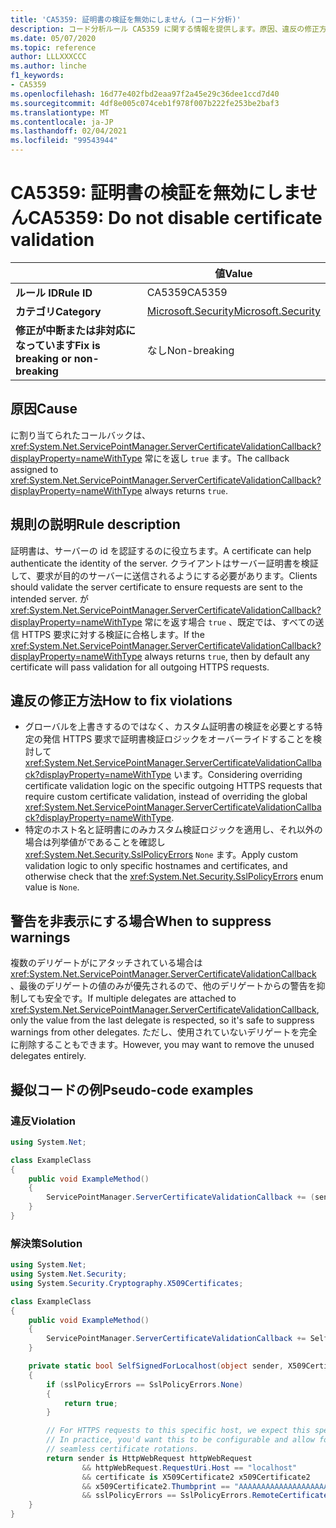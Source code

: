 ```yaml
---
title: 'CA5359: 証明書の検証を無効にしません (コード分析)'
description: コード分析ルール CA5359 に関する情報を提供します。原因、違反の修正方法、非表示にするタイミングなどが含まれます。
ms.date: 05/07/2020
ms.topic: reference
author: LLLXXXCCC
ms.author: linche
f1_keywords:
- CA5359
ms.openlocfilehash: 16d77e402fbd2eaa97f2a45e29c36dee1ccd7d40
ms.sourcegitcommit: 4df8e005c074ceb1f978f007b222fe253be2baf3
ms.translationtype: MT
ms.contentlocale: ja-JP
ms.lasthandoff: 02/04/2021
ms.locfileid: "99543944"
---
```

# <a name="ca5359-do-not-disable-certificate-validation"></a><span data-ttu-id="72485-103">CA5359: 証明書の検証を無効にしません</span><span class="sxs-lookup"><span data-stu-id="72485-103">CA5359: Do not disable certificate validation</span></span>

| | <span data-ttu-id="72485-104">値</span><span class="sxs-lookup"><span data-stu-id="72485-104">Value</span></span> |
|-|-|
| <span data-ttu-id="72485-105">**ルール ID**</span><span class="sxs-lookup"><span data-stu-id="72485-105">**Rule ID**</span></span> |<span data-ttu-id="72485-106">CA5359</span><span class="sxs-lookup"><span data-stu-id="72485-106">CA5359</span></span>|
| <span data-ttu-id="72485-107">**カテゴリ**</span><span class="sxs-lookup"><span data-stu-id="72485-107">**Category**</span></span> |[<span data-ttu-id="72485-108">Microsoft.Security</span><span class="sxs-lookup"><span data-stu-id="72485-108">Microsoft.Security</span></span>](security-warnings.md)|
| <span data-ttu-id="72485-109">**修正が中断または非対応になっています**</span><span class="sxs-lookup"><span data-stu-id="72485-109">**Fix is breaking or non-breaking**</span></span> |<span data-ttu-id="72485-110">なし</span><span class="sxs-lookup"><span data-stu-id="72485-110">Non-breaking</span></span>|

## <a name="cause"></a><span data-ttu-id="72485-111">原因</span><span class="sxs-lookup"><span data-stu-id="72485-111">Cause</span></span>

<span data-ttu-id="72485-112">に割り当てられたコールバックは、 <xref:System.Net.ServicePointManager.ServerCertificateValidationCallback?displayProperty=nameWithType> 常にを返し `true` ます。</span><span class="sxs-lookup"><span data-stu-id="72485-112">The callback assigned to <xref:System.Net.ServicePointManager.ServerCertificateValidationCallback?displayProperty=nameWithType> always returns `true`.</span></span>

## <a name="rule-description"></a><span data-ttu-id="72485-113">規則の説明</span><span class="sxs-lookup"><span data-stu-id="72485-113">Rule description</span></span>

<span data-ttu-id="72485-114">証明書は、サーバーの id を認証するのに役立ちます。</span><span class="sxs-lookup"><span data-stu-id="72485-114">A certificate can help authenticate the identity of the server.</span></span> <span data-ttu-id="72485-115">クライアントはサーバー証明書を検証して、要求が目的のサーバーに送信されるようにする必要があります。</span><span class="sxs-lookup"><span data-stu-id="72485-115">Clients should validate the server certificate to ensure requests are sent to the intended server.</span></span> <span data-ttu-id="72485-116">が <xref:System.Net.ServicePointManager.ServerCertificateValidationCallback?displayProperty=nameWithType> 常にを返す場合 `true` 、既定では、すべての送信 HTTPS 要求に対する検証に合格します。</span><span class="sxs-lookup"><span data-stu-id="72485-116">If the <xref:System.Net.ServicePointManager.ServerCertificateValidationCallback?displayProperty=nameWithType> always returns `true`, then by default any certificate will pass validation for all outgoing HTTPS requests.</span></span>

## <a name="how-to-fix-violations"></a><span data-ttu-id="72485-117">違反の修正方法</span><span class="sxs-lookup"><span data-stu-id="72485-117">How to fix violations</span></span>

- <span data-ttu-id="72485-118">グローバルを上書きするのではなく、カスタム証明書の検証を必要とする特定の発信 HTTPS 要求で証明書検証ロジックをオーバーライドすることを検討して <xref:System.Net.ServicePointManager.ServerCertificateValidationCallback?displayProperty=nameWithType> います。</span><span class="sxs-lookup"><span data-stu-id="72485-118">Considering overriding certificate validation logic on the specific outgoing HTTPS requests that require custom certificate validation, instead of overriding the global <xref:System.Net.ServicePointManager.ServerCertificateValidationCallback?displayProperty=nameWithType>.</span></span>
- <span data-ttu-id="72485-119">特定のホスト名と証明書にのみカスタム検証ロジックを適用し、それ以外の場合は列挙値がであることを確認し <xref:System.Net.Security.SslPolicyErrors> `None` ます。</span><span class="sxs-lookup"><span data-stu-id="72485-119">Apply custom validation logic to only specific hostnames and certificates, and otherwise check that the <xref:System.Net.Security.SslPolicyErrors> enum value is `None`.</span></span>

## <a name="when-to-suppress-warnings"></a><span data-ttu-id="72485-120">警告を非表示にする場合</span><span class="sxs-lookup"><span data-stu-id="72485-120">When to suppress warnings</span></span>

<span data-ttu-id="72485-121">複数のデリゲートがにアタッチされている場合は <xref:System.Net.ServicePointManager.ServerCertificateValidationCallback> 、最後のデリゲートの値のみが優先されるので、他のデリゲートからの警告を抑制しても安全です。</span><span class="sxs-lookup"><span data-stu-id="72485-121">If multiple delegates are attached to <xref:System.Net.ServicePointManager.ServerCertificateValidationCallback>, only the value from the last delegate is respected, so it's safe to suppress warnings from other delegates.</span></span> <span data-ttu-id="72485-122">ただし、使用されていないデリゲートを完全に削除することもできます。</span><span class="sxs-lookup"><span data-stu-id="72485-122">However, you may want to remove the unused delegates entirely.</span></span>

## <a name="pseudo-code-examples"></a><span data-ttu-id="72485-123">擬似コードの例</span><span class="sxs-lookup"><span data-stu-id="72485-123">Pseudo-code examples</span></span>

### <a name="violation"></a><span data-ttu-id="72485-124">違反</span><span class="sxs-lookup"><span data-stu-id="72485-124">Violation</span></span>

```csharp
using System.Net;

class ExampleClass
{
    public void ExampleMethod()
    {
        ServicePointManager.ServerCertificateValidationCallback += (sender, cert, chain, error) => { return true; };
    }
}
```

### <a name="solution"></a><span data-ttu-id="72485-125">解決策</span><span class="sxs-lookup"><span data-stu-id="72485-125">Solution</span></span>

```csharp
using System.Net;
using System.Net.Security;
using System.Security.Cryptography.X509Certificates;

class ExampleClass
{
    public void ExampleMethod()
    {
        ServicePointManager.ServerCertificateValidationCallback += SelfSignedForLocalhost;
    }

    private static bool SelfSignedForLocalhost(object sender, X509Certificate certificate, X509Chain chain, SslPolicyErrors sslPolicyErrors)
    {
        if (sslPolicyErrors == SslPolicyErrors.None)
        {
            return true;
        }

        // For HTTPS requests to this specific host, we expect this specific certificate.
        // In practice, you'd want this to be configurable and allow for multiple certificates per host, to enable
        // seamless certificate rotations.
        return sender is HttpWebRequest httpWebRequest
                && httpWebRequest.RequestUri.Host == "localhost"
                && certificate is X509Certificate2 x509Certificate2
                && x509Certificate2.Thumbprint == "AAAAAAAAAAAAAAAAAAAAAAAAAAAAAAAAAAAAAAAA"
                && sslPolicyErrors == SslPolicyErrors.RemoteCertificateChainErrors;
    }
}
```
